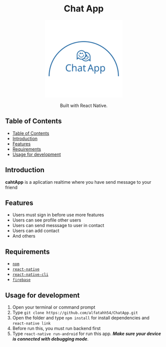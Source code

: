 <h1 align="center">Chat App</h1>
<p align="center">
  <img width="250" src="./src/images/logo.png"/>
</p>
<p align="center">
  Built with React Native.
</p>

## Table of Contents

- [Table of Contents](#table-of-contents)
- [Introduction](#introduction)
- [Features](#features)
- [Requirements](#requirements)
- [Usage for development](#usage-for-development)

## Introduction
<b>cahtApp</b> is a aplicatian realtime where you have send message to your friend

## Features
* Users must sign in before use more features 
* Users can see profile other users
* Users can send messsage to user in contact
* Users can add contact
* And others

## Requirements
* [`npm`](https://www.npmjs.com/get-npm)
* [`react-native`](https://facebook.github.io/react-native/docs/getting-started)
* [`react-native-cli`](https://facebook.github.io/react-native/docs/getting-started)
* [`firebase`](https://firebase.google.com/docs)

## Usage for development
1. Open your terminal or command prompt
2. Type `git clone https://github.com/alfatahh54/ChatApp.git`
3. Open the folder and type `npm install` for install dependencies and `react-native link`
4. Before run this, you must run backend first
5. Type `react-native run-android` for run this app. ***Make sure your device is connected with debugging mode***.

